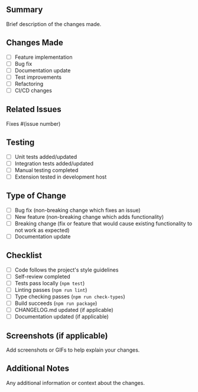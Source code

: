 ## Summary

Brief description of the changes made.

## Changes Made

- [ ] Feature implementation
- [ ] Bug fix
- [ ] Documentation update
- [ ] Test improvements
- [ ] Refactoring
- [ ] CI/CD changes

## Related Issues

Fixes #(issue number)

## Testing

- [ ] Unit tests added/updated
- [ ] Integration tests added/updated
- [ ] Manual testing completed
- [ ] Extension tested in development host

## Type of Change

- [ ] Bug fix (non-breaking change which fixes an issue)
- [ ] New feature (non-breaking change which adds functionality)
- [ ] Breaking change (fix or feature that would cause existing functionality to not work as expected)
- [ ] Documentation update

## Checklist

- [ ] Code follows the project's style guidelines
- [ ] Self-review completed
- [ ] Tests pass locally (`npm test`)
- [ ] Linting passes (`npm run lint`)
- [ ] Type checking passes (`npm run check-types`)
- [ ] Build succeeds (`npm run package`)
- [ ] CHANGELOG.md updated (if applicable)
- [ ] Documentation updated (if applicable)

## Screenshots (if applicable)

Add screenshots or GIFs to help explain your changes.

## Additional Notes

Any additional information or context about the changes.